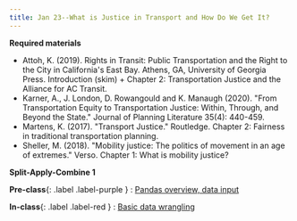 ```yaml
---
title: Jan 23--What is Justice in Transport and How Do We Get It?
---
```


**Required materials**

* Attoh, K. (2019). Rights in Transit: Public Transportation and the Right to the City in California's East Bay. Athens, GA, University of Georgia Press. Introduction (skim) + Chapter 2: Transportation Justice and the Alliance for AC Transit.
* Karner, A., J. London, D. Rowangould and K. Manaugh (2020). "From Transportation Equity to Transportation Justice: Within, Through, and Beyond the State." Journal of Planning Literature 35(4): 440-459.
* Martens, K. (2017). "Transport Justice." Routledge. Chapter 2: Fairness in traditional transportation planning. 
* Sheller, M. (2018). "Mobility justice: The politics of movement in an age of extremes." Verso. Chapter 1: What is mobility justice?

**Split-Apply-Combine 1**

**Pre-class**{: .label .label-purple }
: [Pandas overview, data input](#)

**In-class**{: .label .label-red }
: [Basic data wrangling](#)